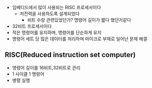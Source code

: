 * 임베디드에서 많이 사용되는 RISC 프로세서이다
	* 저전력을 사용하도록 설계되었다
		* 비트 수랑 관련있었던가? 명령어 길이가 짧다 했던거같다
*  32비트 프로세서이다
*  적은 명령어를 유지하며, 명령어를 단순하게 유지
*  명령어 세트 당 많은 데이터를 처리하며 마이크로 부재로 일어난 문제 해결

## RISC(Reduced instruction set computer)

* 명령어 길이를 16비트,32비트로 관리
* 1 사이클 1 명령어
* 병렬 실행
